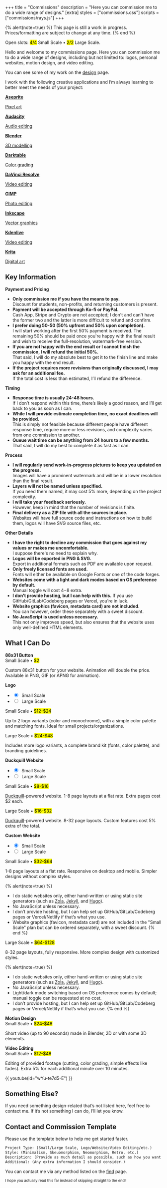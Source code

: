 +++
title = "Commissions"
description = "Here you can commission me to do a wide range of designs."
[extra]
styles = ["commissions.css"]
scripts = ["commissions/rays.js"]
+++

{% alert(note=true) %}
This page is still a work in progress. Prices/formatting are subject to change at any time.
{% end %}

Open slots: <mark>4/4</mark> Small Scale • <mark>2/2</mark> Large Scale.

Hello and welcome to my commissions page. Here you can commission me to do a wide range of designs, including but not limited to: logos, personal websites, motion design, and video editing.

You can see some of my work on the [design](@/design/index.md) page.

I work with the following creative applications and I’m always learning to better meet the needs of your project:

<div class="apps-grid">

<a class="app" href="https://www.aseprite.org">
<img class="transparent no-hover drop-shadow icon" alt="" src="icons/aseprite.png" />
<div class="details">
<strong>Aseprite</strong>
<p>Pixel art</p>
</div>
</a>

<a class="app" href="https://www.audacityteam.org/">
<img class="transparent no-hover drop-shadow icon" alt="" src="icons/audacity.svg" />
<div class="details">
<strong>Audacity</strong>
<p>Audio editing</p>
</div>
</a>

<a class="app" href="https://www.blender.org">
<img class="transparent no-hover drop-shadow icon" alt="" src="icons/blender.svg" />
<div class="details">
<strong>Blender</strong>
<p>3D modelling</p>
</div>
</a>

<a class="app" href="https://www.darktable.org">
<img class="transparent no-hover drop-shadow icon" alt="" src="icons/darktable.svg" />
<div class="details">
<strong>Darktable</strong>
<p>Color grading</p>
</div>
</a>

<a class="app" href="https://www.blackmagicdesign.com/products/davinciresolve">
<img class="transparent no-hover drop-shadow icon" alt="" src="icons/davinciresolve.png" />
<div class="details">
<strong>DaVinci Resolve</strong>
<p>Video editing</p>
</div>
</a>

<a class="app" href="https://www.gimp.org">
<img class="transparent no-hover drop-shadow icon" alt="" src="icons/gimp.svg" />
<div class="details">
<strong>GIMP</strong>
<p>Photo editing</p>
</div>
</a>

<a class="app" href="https://inkscape.org">
<img class="transparent no-hover drop-shadow icon" alt="" src="icons/inkscape.svg" />
<div class="details">
<strong>Inkscape</strong>
<p>Vector graphics</p>
</div>
</a>

<a class="app" href="https://kdenlive.org">
<img class="transparent no-hover drop-shadow icon" alt="" src="icons/kdenlive.svg" />
<div class="details">
<strong>Kdenlive</strong>
<p>Video editing</p>
</div>
</a>

<a class="app" href="https://krita.org/en/">
<img class="transparent no-hover drop-shadow icon" alt="" src="icons/krita.svg" />
<div class="details">
<strong>Krita</strong>
<p>Digital art</p>
</div>
</a>

</div>

## Key Information

<div class="card-grid big">

<!-- Card start -->
<div class="card">
<strong class="title">Payment and Pricing</strong>

<div class="card-content">
<div class="fancy-list">

- **Only commission me if you have the means to pay.**  
Discount for students, non-profits, and returning customers is present.
- **Payment will be accepted through Ko-fi or PayPal.**  
Cash App, Stripe and Crypto are not accepted; I don't and can't have the former two and the latter is more difficult to refund and confirm.
- **I prefer doing 50-50 (50% upfront and 50% upon completion).**  
I will start working after the first 50% payment is received. The remaining 50% should be paid once you're happy with the final result and wish to receive the full-resolution, watermark-free version.
- **If you are not happy with the end result or I cannot finish the commission, I will refund the initial 50%.**  
That said, I will do my absolute best to get it to the finish line and make you happy with the end result.
- **If the project requires more revisions than originally discussed, I may ask for an additional fee.**  
If the total cost is less than estimated, I’ll refund the difference.
</div>
</div>
</div>
<!-- Card end -->

<!-- Card start -->
<div class="card">
<strong class="title">Timing</strong>

<div class="card-content">
<div class="fancy-list">

- **Response time is usually 24-48 hours.**  
If I don’t respond within this time, there’s likely a good reason, and I’ll get back to you as soon as I can.
- **While I will provide estimate completion time, no exact deadlines will be provided.**  
This is simply not feasible because different people have different response time, require more or less revisions, and complexity varies from one commission to another.
- **Queue wait time can be anything from 24 hours to a few months.**  
That said, I will do my best to complete it as fast as I can.
</div>
</div>
</div>
<!-- Card end -->

<!-- Card start -->
<div class="card">
<strong class="title">Process</strong>

<div class="card-content">
<div class="fancy-list">

- **I will regularly send work-in-progress pictures to keep you updated on the progress.**  
Images will have a prominent watermark and will be in a lower resolution than the final result.
- **Layers will not be named unless specified.**  
If you need them named, it may cost 5% more, depending on the project complexity.
- **I will take your feedback seriously.**  
However, keep in mind that the number of revisions is finite.
- **Final delivery as a ZIP file with all the sources in place.**  
Websites will have full source code and instructions on how to build them, logos will have SVG source files, etc.
</div>
</div>
</div>
<!-- Card end -->

<!-- Card start -->
<div class="card">
<strong class="title">Other Details</strong>

<div class="card-content">
<div class="fancy-list">

- **I have the right to decline any commission that goes against my values or makes me uncomfortable.**  
I suppose there's no need to explain why.
- **Logos will be exported in PNG & SVG.**  
Export in additional formats such as PDF are available upon request.
- **Only freely licensed fonts are used.**  
Fonts will either be available on Google Fonts or one of the code forges.
- **Websites come with a light and dark modes based on OS preference by default.**  
Manual toggle will cost $4-$8 extra.
- **I don’t provide hosting, but I can help with this.** If you use GitHub/GitLab/Codeberg pages or Vercel, you're in luck.
- **Website graphics (favicon, metadata card) are not included.**  
You can however, order these separately with a sweet discount.
- **No JavaScript is used unless necessary.**  
This not only improves speed, but also ensures that the website uses only well-defined HTML elements.
</div>
</div>
</div>
<!-- Card end -->


</div>

## What I Can Do

<div class="card-grid">

<!-- Card start -->
<div class="card">
<strong class="title">88x31 Button</strong>
<div class="card-content">
Small Scale • <mark>$2</mark>

Custom 88x31 button for your website. Animation will double the price. Available in PNG, GIF (or APNG for animation).
</div>
</div>
<!-- Card end -->

<!-- Card start -->
<div class="card">
<strong class="title">Logo</strong>
<ul class="tab-switcher">
<li>
<input class="visually-hidden" id="logo-small" type="radio" name="logo" checked />
<label for="logo-small">&nbsp;Small Scale</label>
</li>
<li>
<input class="visually-hidden" id="logo-large" type="radio" name="logo" />
<label for="logo-large">&nbsp;Large Scale</label>
</li>
</ul>

<div class="card-content">
Small Scale • <mark>$12-$24</mark>

Up to 2 logo variants (color and monochrome), with a simple color palette and matching fonts. Ideal for small projects/organizations.
</div>

<div class="card-content">
Large Scale • <mark>$24-$48</mark>

Includes more logo variants, a complete brand kit (fonts, color palette), and branding guidelines.
</div>
</div>
<!-- Card end -->

<!-- Card start -->
<div class="card">
<strong class="title">Duckquill Website</strong>
<ul class="tab-switcher">
<li>
<input class="visually-hidden" id="duckquill-small" type="radio" name="duckquill" checked />
<label for="duckquill-small">&nbsp;Small Scale</label>
</li>
<li>
<input class="visually-hidden" id="duckquill-large" type="radio" name="duckquill" />
<label for="duckquill-large">&nbsp;Large Scale</label>
</li>
</ul>

<div class="card-content">
Small Scale • <mark>$8-$16</mark>

[Duckquill](https://duckquill.daudix.one)-powered website. 1-8 page layouts at a flat rate. Extra pages cost $2 each.
</div>

<div class="card-content">
Large Scale • <mark>$16-$32</mark>

[Duckquill](https://duckquill.daudix.one)-powered website. 8-32 page layouts. Custom features cost 5% extra of the total.
</div>
</div>
<!-- Card end -->

<!-- Card start -->
<div class="card">
<strong class="title">Custom Website</strong>
<ul class="tab-switcher">
<li>
<input class="visually-hidden" id="custom-small" type="radio" name="custom" checked />
<label for="custom-small">&nbsp;Small Scale</label>
</li>
<li>
<input class="visually-hidden" id="custom-large" type="radio" name="custom" />
<label for="custom-large">&nbsp;Large Scale</label>
</li>
</ul>

<div class="card-content">
Small Scale • <mark>$32-$64</mark>

1-8 page layouts at a flat rate. Responsive on desktop and mobile. Simpler designs without complex styles.

{% alert(note=true) %}
- I do static websites only, either hand-written or using static site generators (such as [Zola](https://www.getzola.org), [Jekyll](https://jekyllrb.com), and [Hugo](https://gohugo.io)).
- No JavaScript unless necessary.
- I don’t provide hosting, but I can help set up GitHub/GitLab/Codeberg pages or Vercel/Netlify if that’s what you use.
- Website graphics (favicon, metadata card) are not included in the "Small Scale" plan but can be ordered separately, with a sweet discount.
{% end %}
</div>

<div class="card-content">
Large Scale • <mark>$64-$128</mark>

8-32 page layouts, fully responsive. More complex design with customized styles.

{% alert(note=true) %}
- I do static websites only, either hand-written or using static site generators (such as [Zola](https://www.getzola.org), [Jekyll](https://jekyllrb.com), and [Hugo](https://gohugo.io)).
- No JavaScript unless necessary.
- Light/dark mode switching based on OS preference comes by default; manual toggle can be requested at no cost.
- I don’t provide hosting, but I can help set up GitHub/GitLab/Codeberg pages or Vercel/Netlify if that’s what you use.
{% end %}
</div>
</div>
<!-- Card end -->

<!-- Card start -->
<div class="card">
<strong class="title">Motion Design</strong>
<div class="card-content">
Small Scale • <mark>$24-$48</mark>

Short video (up to 90 seconds) made in Blender, 2D or with some 3D elements.
</div>
</div>
<!-- Card end -->

<!-- Card start -->
<div class="card">
<strong class="title">Video Editing</strong>
<div class="card-content">
Small Scale • <mark>$12-$48</mark>

Editing of provided footage (cutting, color grading, simple effects like fades). Extra 5% for each additional minute over 10 minutes.
</div>
</div>
<!-- Card end -->
</div>

{{ youtube(id="wYu-te7d5-E") }}

## Something Else?

If you need something design-related that’s not listed here, feel free to contact me. If it’s not something I can do, I’ll let you know.

## Contact and Commission Template

Please use the template below to help me get started faster.

```txt
Project Type: (Small/Large Scale, Logo/Website/Video Editing/etc.)
Style: (Minimalism, Skeuomorphism, Neomorphism, Retro, etc.)
Description: (Provide as much detail as possible, such as how you want it to feel, colors, inspirations, etc.)
Additional: (Any extra information I should consider.)
```

You can contact me via any method listed on the [find](@/find/index.md) page.

<small>I hope you actually read this far instead of skipping straight to the end!</small>
